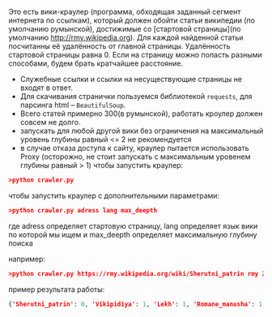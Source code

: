Это есть вики-краулер (программа, обходящая заданный сегмент интернета по ссылкам),
 который должен обойти статьи википедии (по умолчанию румынской),
  достижимые со [стартовой страницы](по умолчанию http://rmy.wikipedia.org).
Для каждой найденной статьи посчитанны её удалённость от главной страницы.
 Удалённость стартовой страницы равна 0. Если на страницу можно попасть разными способами, будем брать
  кратчайшее расстояние.
* Служебные ссылки и ссылки на несуществующие страницы не входят в ответ.
* Для скачивания странички пользуемся библиотекой `requests`, для парсинга html – `BeautifulSoup`.
* Всего статей примерно 300(в румынской), работать кроулер должен совсем не долго.
* запускать для любой другой вики без ограничения на максимальный уровень глубины равный <= 2 не рекомендуется
* в случае отказа доступа к сайту, краулер пытается использовать Proxy (осторожно, не стоит запускать с максимальным уровенем глубины равный > 1)
чтобы запустить краулер:
```json
>python crawler.py
```

чтобы запустить краулер с дополнительными параметрами:
```json
>python crawler.py adress lang max_deepth
```
где adress определяет стартовую страницу, lang определяет язык вики по которой мы ищем и max_deepth определяет максимальную глубину поиска

например:
```json
>python crawler.py https://rmy.wikipedia.org/wiki/Sherutni_patrin rmy 2
```



пример результата работы:
```json
{'Sherutni_patrin': 0, 'Vikipidiya': 1, 'Lekh': 1, 'Romane_manusha': 1, 'Romani_chib': 1, 'Standardizuimi_Romani_chib': 1, 'Romano_lekhipen': 1, 'Chiba_le_romenge': 1, 'Patrinipen_le_bare_Romengo': 1, 'Romano_siklyaripen': 1, 'Kale': 1, 'Sinti': 1, 'Poraimos': 1, 'Pativ': 1, 'Desi': 1, 'Banjara': 1, 'Devnagrī': 1, 'Chexanipen': 1, 'Phuvipen': 1, 'Sikavdimos': 1, 'Compyutereske_janglimata': 1, 'Chhibavipen': 1, 'Jivaniakohramovipen': 1, 'Mesto_software': 2, 'Sel': 2, 'Sudutni_Asiya': 2, 'Pakistan': 2, 'Bharat': 2, 'Mashkarutne_Indo-Ariyane_chhiba': 2, 'Shuto_Orizari': 2, 'Republika_Makedoniya': 2, 'Gav': 2, 'Foro': 2, 'Budeshti': 2, 'Chhib': 2, 'Chave': 2, 'Rekshan': 2, 'Them': 2, 'Jermaniya': 2, 'Bari_Britaniya': 2, 'Spaniya': 2, 'Norvejiya': 2, 'Valshenengi_Romani_chhib': 2, 'Standardizuyimi_Romani_qhib_(Selahetin_Kruezi)': 2, 'Bulgariya': 2, 'Rusiya': 2, 'Rumuniya': 2, 'Chexiya': 2, 'Ungariya': 2, 'Nicolaye_Gyorge': 2, 'Viktoriya_Mohaci': 2, 'Liviya_Yaroka': 2, 'Cedomir_Yovanovic': 2, 'Shtefan_Răzvan': 2, 'Yanosh_Bogdan': 2, 'Raiko_Juric': 2, 'Deliya_Grigore': 2, 'Selahetin_Kruezi': 2, 'Ronald_Lee': 2, 'Mateo_Maximov': 2, 'Hedina_Sijercic': 2, 'Katarina_Taikon': 2, 'Vasile_Yonesko': 2, 'Grigorash_Diniku': 2, 'Django_Reinhardt': 2, 'Yon_Voiku': 2, 'Romika_Puchanu': 2, 'Esma_Rejepova': 2, 'Azis': 2, 'Sandro': 2, 'Shaban_Bayramovic': 2, 'Reyhan': 2, 'Sofi_Marinova': 2, 'Vali_Vizheliye': 2, 'Adriyan_Minune': 2, 'Zvonko_Demirovic': 2, 'Fazliya': 2, 'Haso_Menovin_Frohlish': 2, 'Zhean_Konstantin': 2, 'Shtefan_Bǎnikǎ': 2, 'Xoakin_Kortes': 2, 'Valery_Novoselsky': 2, 'Johann_Trollmann': 2, 'Rosa_Taikon': 2, 'Sikingro%27Kher': 2, 'Europa': 2, 'Romano_siklyaripen_la_Rumuniyatar': 2, 'Romano_siklyaripen_le_Slovaikostar': 2, 'Romano_siklyaripen_la_Ungariyatar': 2, 'Franchiya': 2, 'Portugaliya': 2, 'Indo-Europikane_chhiba': 2, 'Kontinento': 2, 'Andalusiya': 2, 'Kalo': 2, 'Shelbersh': 2, 'Italiya': 2, 'Transilvaniya': 2, 'Slovaiko': 2, 'Manush': 2, 'Nasho': 2, 'Phuv': 2, 'Nordutni_Amerika': 2, 'ABCD': 2, 'Seloro': 2, 'Jegeya': 2, 'Chexay': 2, 'Shiyaron': 2, 'Samodor': 2, 'Phuvipnaske_patrinimata': 2, 'Chhibavipnaski_familiya': 2}
```


